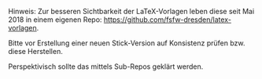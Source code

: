Hinweis: Zur besseren Sichtbarkeit der LaTeX-Vorlagen leben diese seit Mai 2018 in einem eigenen Repo: <https://github.com/fsfw-dresden/latex-vorlagen>.

Bitte vor Erstellung einer neuen Stick-Version auf Konsistenz prüfen bzw. diese Herstellen.

Perspektivisch sollte das mittels Sub-Repos geklärt werden.

